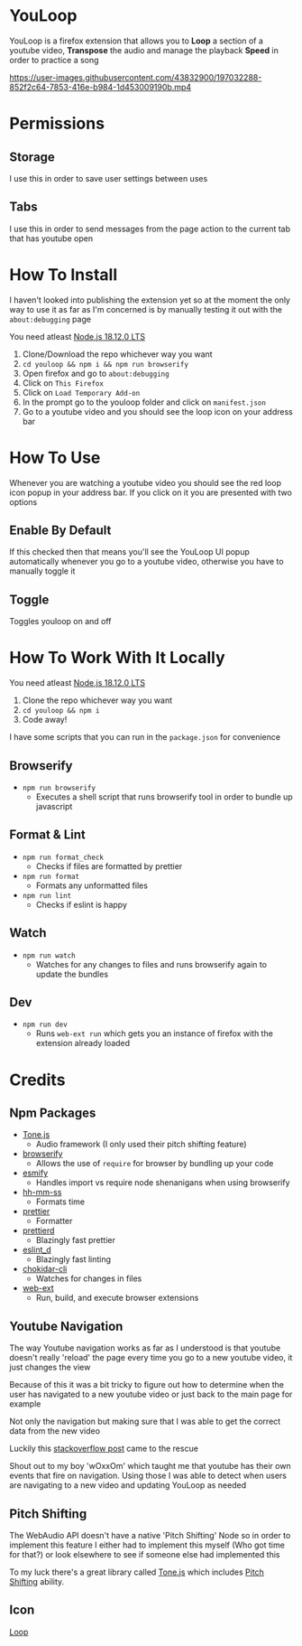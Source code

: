 # YouLoop

YouLoop is a firefox extension that allows you to **Loop** a section of a
youtube video, **Transpose** the audio and manage the playback **Speed** in
order to practice a song

https://user-images.githubusercontent.com/43832900/197032288-852f2c64-7853-416e-b984-1d453009190b.mp4

# Permissions

## Storage
I use this in order to save user settings between uses

## Tabs
I use this in order to send messages from the page action to the current tab
that has youtube open

# How To Install

I haven't looked into publishing the extension yet so at the moment the only
way to use it as far as I'm concerned is by manually testing it out with the
`about:debugging` page

You need atleast [Node.js 18.12.0 LTS](https://nodejs.org/en/)

1. Clone/Download the repo whichever way you want
2. `cd youloop && npm i && npm run browserify`
2. Open firefox and go to `about:debugging`
3. Click on `This Firefox`
4. Click on `Load Temporary Add-on`
5. In the prompt go to the youloop folder and click on `manifest.json`
6. Go to a youtube video and you should see the loop icon on your address bar

# How To Use

Whenever you are watching a youtube video you should see the red loop icon
popup in your address bar. If you click on it you are presented with two
options

## Enable By Default

If this checked then that means you'll see the YouLoop UI popup automatically
whenever you go to a youtube video, otherwise you have to manually toggle it

## Toggle

Toggles youloop on and off

# How To Work With It Locally

You need atleast [Node.js 18.12.0 LTS](https://nodejs.org/en/)

1. Clone the repo whichever way you want
2. `cd youloop && npm i`
3. Code away!

I have some scripts that you can run in the `package.json` for convenience

## Browserify

-   `npm run browserify`
    -   Executes a shell script that runs browserify tool in order to bundle up javascript

## Format & Lint

-   `npm run format_check`
    -   Checks if files are formatted by prettier
-   `npm run format`
    -   Formats any unformatted files
-   `npm run lint`
    -   Checks if eslint is happy

## Watch

-   `npm run watch`
    -   Watches for any changes to files and runs browserify again to update the bundles

## Dev

-   `npm run dev`
    -   Runs `web-ext run` which gets you an instance of firefox with the extension already loaded

# Credits

## Npm Packages

-   [Tone.js](https://www.npmjs.com/package/tone)
    -   Audio framework (I only used their pitch shifting feature)
-   [browserify](https://www.npmjs.com/package/browserify)
    -   Allows the use of `require` for browser by bundling up your code
-   [esmify](https://www.npmjs.com/package/esmify)
    -   Handles import vs require node shenanigans when using browserify
-   [hh-mm-ss](https://www.npmjs.com/package/hh-mm-ss)
    -   Formats time
-   [prettier](https://www.npmjs.com/package/prettier)
    -   Formatter
-   [prettierd](https://www.npmjs.com/package/@fsouza/prettierd)
    -   Blazingly fast prettier
-   [eslint_d](https://www.npmjs.com/package/eslint_d)
    -   Blazingly fast linting
-   [chokidar-cli](https://www.npmjs.com/package/chokidar-cli)
    -   Watches for changes in files
-   [web-ext](https://www.npmjs.com/package/web-ext)
    -   Run, build, and execute browser extensions

## Youtube Navigation

The way Youtube navigation works as far as I understood is that youtube
doesn't really 'reload' the page every time you go to a new youtube video, it
just changes the view

Because of this it was a bit tricky to figure out how to determine when the
user has navigated to a new youtube video or just back to the main page for
example

Not only the navigation but making sure that I was able to get the correct
data from the new video

Luckily this [stackoverflow post](https://stackoverflow.com/questions/34077641/how-to-detect-page-navigation-on-youtube-and-modify-its-appearance-seamlessly/34100952#34100952)
came to the rescue

Shout out to my boy 'wOxxOm' which taught me that youtube has their own events
that fire on navigation. Using those I was able to detect when users are
navigating to a new video and updating YouLoop as needed

## Pitch Shifting

The WebAudio API doesn't have a native 'Pitch Shifting' Node so in order to
implement this feature I either had to implement this myself (Who got time for
that?) or look elsewhere to see if someone else had implemented this

To my luck there's a great library called [Tone.js](https://tonejs.github.io/)
which includes [Pitch Shifting](https://tonejs.github.io/docs/14.7.77/PitchShift) ability.

## Icon

[Loop](https://icons8.com/icon/103673/replace)
